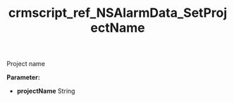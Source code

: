 ﻿---
title: crmscript_ref_NSAlarmData_SetProjectName
description: NSAlarmData.SetProjectName(String projectName)
intellisense: NSAlarmData.SetProjectName
keywords: NSAlarmData, GetProjectName
so.topic: reference
---

Project name

**Parameter:** 
 - **projectName** String

